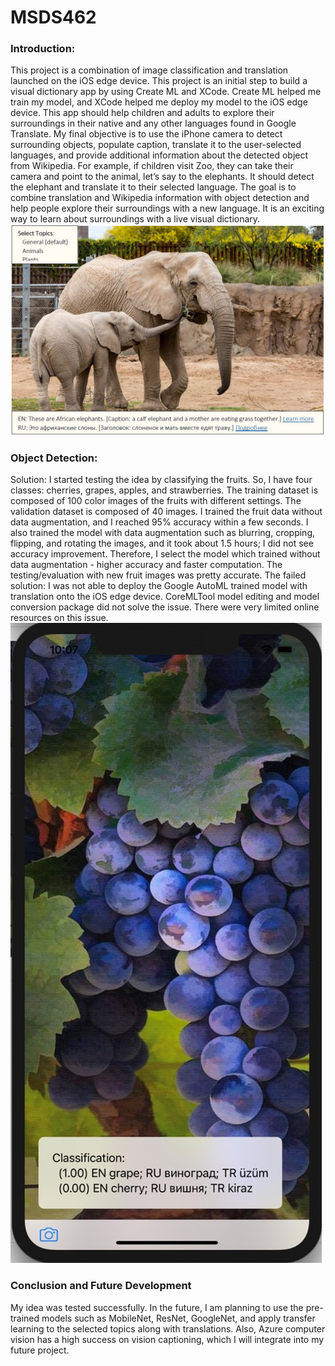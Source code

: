 # MSDS462
### Introduction:
This project is a combination of image classification and translation launched on the iOS edge device. This project is an initial step to build a visual dictionary app by using Create ML and XCode. Create ML helped me train my model, and XCode helped me deploy my model to the iOS edge device. This app should help children and adults to explore their surroundings in their native and any other languages found in Google Translate. My final objective is to use the iPhone camera to detect surrounding objects, populate caption, translate it to the user-selected languages, and provide additional information about the detected object from Wikipedia. For example, if children visit Zoo, they can take their camera and point to the animal, let’s say to the elephants. It should detect the elephant and translate it to their selected language. The goal is to combine translation and Wikipedia information with object detection and help people explore their surroundings with a new language. It is an exciting way to learn about surroundings with a live visual dictionary. 
![zoo example](https://github.com/Siddikov/MSDS462/blob/main/zoo_example.JPG)

### Object Detection:
Solution:
I started testing the idea by classifying the fruits. So, I have four classes: cherries, grapes, apples, and strawberries. The training dataset is composed of 100 color images of the fruits with different settings. The validation dataset is composed of 40 images. I trained the fruit data without data augmentation, and I reached 95% accuracy within a few seconds. I also trained the model with data augmentation such as blurring, cropping, flipping, and rotating the images, and it took about 1.5 hours; I did not see accuracy improvement. Therefore, I select the model which trained without data augmentation - higher accuracy and faster computation. The testing/evaluation with new fruit images was pretty accurate. 
The failed solution:
I was not able to deploy the Google AutoML trained model with translation onto the iOS edge device. CoreMLTool model editing and model conversion package did not solve the issue. There were very limited online resources on this issue.
![fruit example](https://github.com/Siddikov/MSDS462/blob/main/fruit_example.jpg)

### Conclusion and Future Development
My idea was tested successfully.  In the future, I am planning to use the pre-trained models such as MobileNet, ResNet, GoogleNet, and apply transfer learning to the selected topics along with translations. Also, Azure computer vision has a high success on vision captioning, which I will integrate into my future project.

